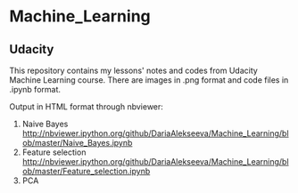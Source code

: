 # Machine_Learning
## Udacity

This repository contains my lessons' notes and codes from Udacity Machine Learning course.
There are images in .png format and code files in .ipynb format.

Output in HTML format through nbviewer:

1. Naive Bayes
http://nbviewer.ipython.org/github/DariaAlekseeva/Machine_Learning/blob/master/Naive_Bayes.ipynb
2. Feature selection
http://nbviewer.ipython.org/github/DariaAlekseeva/Machine_Learning/blob/master/Feature_selection.ipynb
3. PCA
